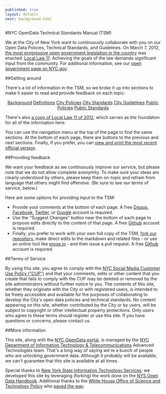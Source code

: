 ```yaml
---
published: true
layout: default
next: background.html
---
```


#NYC OpenData Technical Standards Manual (TSM)

We at the City of New York want to continuously collaborate with you on our Open Data Policies, Technical Standards, and Guidelines. On March 7, 2012, [the most progressive open government legislation in the country](http://www.nyc.gov/html/om/html/2012a/pr081-12.html) was enacted: [Local Law 11](LocalLaw11of2012.html). Achieving the goals of the law demands significant input from the community. For additional information, see our [open government page on NYC.gov](http://www.nyc.gov/html/doitt/html/open/data.shtml).

##Getting around

There's a lot of information in the TSM, so we broke it up into sections to make it easier to read and provide feedback on each topic:

<div class="row" style="text-align: center">
	<a href="background.html" class="small button secondary">Background</a>
	<a href="definitions.html" class="small button secondary">Definitions</a>
	<a href="citypolicies.html" class="small button secondary">City Policies</a>
	<a href="citystandards.html" class="small button secondary">City Standards</a>
	<a href="cityguidelines.html" class="small button secondary">City Guidelines</a>
	<a href="publicpolicies.html" class="small button secondary">Public Policies</a>
	<a href="publicstandards.html" class="small button secondary">Public Standards</a>
</div>

There's also [a copy of Local Law 11 of 2012](LocalLaw11of2012.html), which serves as the foundation for all of the information here.

You can use the navigation menu at the top of the page to find the same sections. At the bottom of each page, there are buttons to the previous and next sections. Finally, if you prefer, you can [view and print the most recent official version](http://www.nyc.gov/html/doitt/downloads/pdf/nyc_open_data_tsm.pdf).

##Providing feedback

We want your feedback as we continuously improve our service, but please note that we do not allow complete anonymity. To make sure your ideas are clearly understood by others, please keep them on-topic and refrain from language that others might find offensive. (Be sure to see our terms of service, below.)

Here are some options for providing input to the TSM:

- Provide your comments at the bottom of each page. A free [Disqus](https://disqus.com/), [Facebook](https://facebook.com/), [Twitter](https://twitter.com/), or [Google](https://accounts.google.com/ServiceLogin?hl=en) account is required.
- Use the &quot;Suggest Changes&quot; button near the bottom of each page to propose edits directly to the content of that page. A free [Github](https://github.com/) account is required.
- Finally, you prefer to work with your own full copy of the TSM, [fork our repository](https://github.com/CityOfNewYork/opendatatsm/fork), make direct edits to the markdown and related files - or use an online tool like [prose.io](http://prose.io/) - and then issue a pull request. A free [Github](https://github.com/) account is required.

##Terms of Service

By using this site, you agree to comply with the [NYC Social Media Customer Use Policy ("CUP")](http://www.nyc.gov/html/misc/html/social_media_policy.html) and that your comments, edits or other content that you create that fails to comply with the CUP may be deleted or removed by the site administrators without further notice to you. The contents of this site, whether they originate with the City or with registered users, is intended to be freely accessible and available for the purposes of collaborating to develop the City's open data policies and technical standards. No content appearing on this site, whether contributed by the City or by users, will be subject to copyright or other intellectual property protections. Only users who agree to these terms should register or use this site. If you have questions or concerns, please contact us.

##More information

This site, along with the [NYC OpenData portal](http://nyc.gov/data), is managed by the [NYC Department of Information Technology & Telecommunications](http://nyc.gov/doitt) Advanced Technologies team. That's a long way of saying we're a bunch of people who are unlocking government data. Although it probably will be available, we can't guarantee that this site is available at all times.

Special thanks to [New York State Information Technology Services](http://www.governor.ny.gov/press/06132013-open-data-guidelines); we developed this site by leveraging (forking) the work done on the [NYS Open Data Handbook](http://nys-its.github.io/open-data-handbook/). Additional thanks to the [White House Office of Science and Technology Policy](http://www.whitehouse.gov/blog/2013/05/16/introducing-project-open-data) who [paved the way](http://project-open-data.github.io/).
